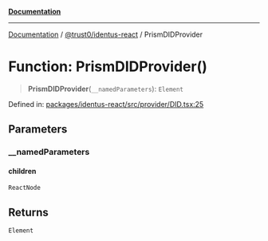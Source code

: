 [**Documentation**](../../../README.md)

***

[Documentation](../../../README.md) / [@trust0/identus-react](../README.md) / PrismDIDProvider

# Function: PrismDIDProvider()

> **PrismDIDProvider**(`__namedParameters`): `Element`

Defined in: [packages/identus-react/src/provider/DID.tsx:25](https://github.com/trust0-project/identus/blob/eef55ba67613b5b86357825d9b88029b8e41377e/packages/identus-react/src/provider/DID.tsx#L25)

## Parameters

### \_\_namedParameters

#### children

`ReactNode`

## Returns

`Element`
